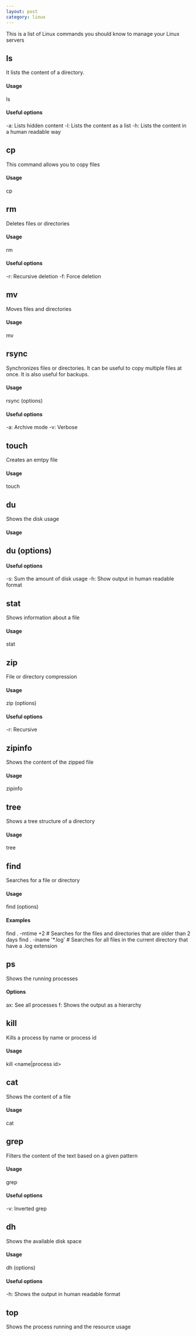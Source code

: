 ```yaml
---
layout: post
category: linux
---
```


This is a list of Linux commands you should know to manage your Linux servers

## ls

It lists the content of a directory.

#### Usage

ls <directory or file>

#### Useful options

-a: Lists hidden content
-l: Lists the content as a list
-h: Lists the content in a human readable way

## cp 

This command allows you to copy files

#### Usage

cp <file to copy> <destination>

## rm

Deletes files or directories

#### Usage

rm <file to delete>

#### Useful options

-r: Recursive deletion
-f: Force deletion

## mv

Moves files and directories

#### Usage

mv <file or directory to move> <destination>

## rsync

Synchronizes files or directories. It can be useful to copy multiple files at once. It is also useful for backups.

#### Usage

rsync (options) <source> <destination>

#### Useful options

-a: Archive mode
-v: Verbose

## touch

Creates an emtpy file

#### Usage

touch <name of file>

## du

Shows the disk usage

#### Usage

## du (options) <directory>

#### Useful options

-s: Sum the amount of disk usage
-h: Show output in human readable format

## stat

Shows information about a file

#### Usage

stat <file>

## zip

File or directory compression

#### Usage

zip (options) <file of the compressed file> <file or directory to compress>

#### Useful options

-r: Recursive

## zipinfo

Shows the content of the zipped file

#### Usage

zipinfo <file>

## tree

Shows a tree structure of a directory

#### Usage

tree <directory>

## find

Searches for a file or directory

#### Usage

find <directory where we want to find> (options)

#### Examples

find . -mtime +2 # Searches for the files and directories that are older than 2 days
find . -iname '*.log' # Searches for all files in the current directory that have a .log extension

## ps 

Shows the running processes

#### Options

ax: See all processes
f: Shows the output as a hierarchy

## kill

Kills a process by name or process id

#### Usage

kill <name|process id> 

## cat 

Shows the content of a file

#### Usage

cat <file>

## grep

Filters the content of the text based on a given pattern

#### Usage

grep <pattern> <file>

#### Useful options

-v: Inverted grep

## dh

Shows the available disk space

#### Usage

dh (options) <directory>

#### Useful options

-h: Shows the output in human readable format

## top

Shows the process running and the resource usage
